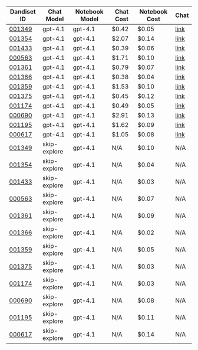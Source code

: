 | Dandiset ID | Chat Model | Notebook Model | Chat Cost | Notebook Cost | Chat |
|------------|------------|----------------|-----------|---------------|------|
| [001349](https://github.com/dandi-ai-notebooks/dandi-ai-notebooks-5/blob/main/notebooks/dandisets/001349/0.250520.1729/90f7cc7c/gpt-4.1/h-2/notebook.ipynb) | gpt-4.1 | gpt-4.1 | $0.42 | $0.05 | [link](https://dandi-ai-notebooks.github.io/dandiset-explorer/chat?dandisetId=001349&dandisetVersion=0.250520.1729&chatId=90f7cc7c8af637c7bbef0bb8d031d904c6367e79) |
| [001354](https://github.com/dandi-ai-notebooks/dandi-ai-notebooks-5/blob/main/notebooks/dandisets/001354/0.250312.0036/4fba179c/gpt-4.1/h-2/notebook.ipynb) | gpt-4.1 | gpt-4.1 | $2.07 | $0.14 | [link](https://dandi-ai-notebooks.github.io/dandiset-explorer/chat?dandisetId=001354&dandisetVersion=0.250312.0036&chatId=4fba179c5e91d523298cbec78993c2448eb15e1e) |
| [001433](https://github.com/dandi-ai-notebooks/dandi-ai-notebooks-5/blob/main/notebooks/dandisets/001433/0.250507.2356/6e10365d/gpt-4.1/h-2/notebook.ipynb) | gpt-4.1 | gpt-4.1 | $0.39 | $0.06 | [link](https://dandi-ai-notebooks.github.io/dandiset-explorer/chat?dandisetId=001433&dandisetVersion=0.250507.2356&chatId=6e10365d8ae3a08f0b42b768b49f27e4867111ee) |
| [000563](https://github.com/dandi-ai-notebooks/dandi-ai-notebooks-5/blob/main/notebooks/dandisets/000563/0.250311.2145/08a695fc/gpt-4.1/h-2/notebook.ipynb) | gpt-4.1 | gpt-4.1 | $1.71 | $0.10 | [link](https://dandi-ai-notebooks.github.io/dandiset-explorer/chat?dandisetId=000563&dandisetVersion=0.250311.2145&chatId=08a695fc39a7a3cf001c3872ddfa141eb02ed21a) |
| [001361](https://github.com/dandi-ai-notebooks/dandi-ai-notebooks-5/blob/main/notebooks/dandisets/001361/0.250406.0045/d36c4584/gpt-4.1/h-2/notebook.ipynb) | gpt-4.1 | gpt-4.1 | $0.79 | $0.07 | [link](https://dandi-ai-notebooks.github.io/dandiset-explorer/chat?dandisetId=001361&dandisetVersion=0.250406.0045&chatId=d36c45846a750d0a5c3b85d4f6e0f95f91a2d922) |
| [001366](https://github.com/dandi-ai-notebooks/dandi-ai-notebooks-5/blob/main/notebooks/dandisets/001366/0.250324.1603/e83e5f10/gpt-4.1/h-2/notebook.ipynb) | gpt-4.1 | gpt-4.1 | $0.38 | $0.04 | [link](https://dandi-ai-notebooks.github.io/dandiset-explorer/chat?dandisetId=001366&dandisetVersion=0.250324.1603&chatId=e83e5f1045ccfe5f278935fc866d4de2cf23adcd) |
| [001359](https://github.com/dandi-ai-notebooks/dandi-ai-notebooks-5/blob/main/notebooks/dandisets/001359/0.250401.1603/089d1d06/gpt-4.1/h-2/notebook.ipynb) | gpt-4.1 | gpt-4.1 | $1.53 | $0.10 | [link](https://dandi-ai-notebooks.github.io/dandiset-explorer/chat?dandisetId=001359&dandisetVersion=0.250401.1603&chatId=089d1d0671e9f725987e1ad7662aa29b0df3b669) |
| [001375](https://github.com/dandi-ai-notebooks/dandi-ai-notebooks-5/blob/main/notebooks/dandisets/001375/0.250406.1855/66530945/gpt-4.1/h-2/notebook.ipynb) | gpt-4.1 | gpt-4.1 | $0.45 | $0.12 | [link](https://dandi-ai-notebooks.github.io/dandiset-explorer/chat?dandisetId=001375&dandisetVersion=0.250406.1855&chatId=665309455341f30d186380db2d6de399e184dcd1) |
| [001174](https://github.com/dandi-ai-notebooks/dandi-ai-notebooks-5/blob/main/notebooks/dandisets/001174/0.250331.2218/eb57b440/gpt-4.1/h-2/notebook.ipynb) | gpt-4.1 | gpt-4.1 | $0.49 | $0.05 | [link](https://dandi-ai-notebooks.github.io/dandiset-explorer/chat?dandisetId=001174&dandisetVersion=0.250331.2218&chatId=eb57b440c9f46681d5f1a3f70854e0caf46ac32e) |
| [000690](https://github.com/dandi-ai-notebooks/dandi-ai-notebooks-5/blob/main/notebooks/dandisets/000690/0.250326.0015/d8bfae1f/gpt-4.1/h-2/notebook.ipynb) | gpt-4.1 | gpt-4.1 | $2.91 | $0.13 | [link](https://dandi-ai-notebooks.github.io/dandiset-explorer/chat?dandisetId=000690&dandisetVersion=0.250326.0015&chatId=d8bfae1f2edb4521deb0445376279f1aabe65355) |
| [001195](https://github.com/dandi-ai-notebooks/dandi-ai-notebooks-5/blob/main/notebooks/dandisets/001195/0.250408.1733/ae31fe05/gpt-4.1/h-2/notebook.ipynb) | gpt-4.1 | gpt-4.1 | $1.62 | $0.09 | [link](https://dandi-ai-notebooks.github.io/dandiset-explorer/chat?dandisetId=001195&dandisetVersion=0.250408.1733&chatId=ae31fe05a7d09bd0797b31a0d7cae5a835a0959d) |
| [000617](https://github.com/dandi-ai-notebooks/dandi-ai-notebooks-5/blob/main/notebooks/dandisets/000617/0.250311.1615/ca0caac9/gpt-4.1/h-2/notebook.ipynb) | gpt-4.1 | gpt-4.1 | $1.05 | $0.08 | [link](https://dandi-ai-notebooks.github.io/dandiset-explorer/chat?dandisetId=000617&dandisetVersion=0.250311.1615&chatId=ca0caac9e3959f2601d73837a00ffb76968f780a) |
| [001349](https://github.com/dandi-ai-notebooks/dandi-ai-notebooks-5/blob/main/notebooks/dandisets/001349/0.250520.1729/skip-explore/gpt-4.1/h-2/notebook.ipynb) | skip-explore | gpt-4.1 | N/A | $0.10 | N/A |
| [001354](https://github.com/dandi-ai-notebooks/dandi-ai-notebooks-5/blob/main/notebooks/dandisets/001354/0.250312.0036/skip-explore/gpt-4.1/h-2/notebook.ipynb) | skip-explore | gpt-4.1 | N/A | $0.04 | N/A |
| [001433](https://github.com/dandi-ai-notebooks/dandi-ai-notebooks-5/blob/main/notebooks/dandisets/001433/0.250507.2356/skip-explore/gpt-4.1/h-2/notebook.ipynb) | skip-explore | gpt-4.1 | N/A | $0.03 | N/A |
| [000563](https://github.com/dandi-ai-notebooks/dandi-ai-notebooks-5/blob/main/notebooks/dandisets/000563/0.250311.2145/skip-explore/gpt-4.1/h-2/notebook.ipynb) | skip-explore | gpt-4.1 | N/A | $0.07 | N/A |
| [001361](https://github.com/dandi-ai-notebooks/dandi-ai-notebooks-5/blob/main/notebooks/dandisets/001361/0.250406.0045/skip-explore/gpt-4.1/h-2/notebook.ipynb) | skip-explore | gpt-4.1 | N/A | $0.09 | N/A |
| [001366](https://github.com/dandi-ai-notebooks/dandi-ai-notebooks-5/blob/main/notebooks/dandisets/001366/0.250324.1603/skip-explore/gpt-4.1/h-2/notebook.ipynb) | skip-explore | gpt-4.1 | N/A | $0.02 | N/A |
| [001359](https://github.com/dandi-ai-notebooks/dandi-ai-notebooks-5/blob/main/notebooks/dandisets/001359/0.250401.1603/skip-explore/gpt-4.1/h-2/notebook.ipynb) | skip-explore | gpt-4.1 | N/A | $0.05 | N/A |
| [001375](https://github.com/dandi-ai-notebooks/dandi-ai-notebooks-5/blob/main/notebooks/dandisets/001375/0.250406.1855/skip-explore/gpt-4.1/h-2/notebook.ipynb) | skip-explore | gpt-4.1 | N/A | $0.03 | N/A |
| [001174](https://github.com/dandi-ai-notebooks/dandi-ai-notebooks-5/blob/main/notebooks/dandisets/001174/0.250331.2218/skip-explore/gpt-4.1/h-2/notebook.ipynb) | skip-explore | gpt-4.1 | N/A | $0.03 | N/A |
| [000690](https://github.com/dandi-ai-notebooks/dandi-ai-notebooks-5/blob/main/notebooks/dandisets/000690/0.250326.0015/skip-explore/gpt-4.1/h-2/notebook.ipynb) | skip-explore | gpt-4.1 | N/A | $0.08 | N/A |
| [001195](https://github.com/dandi-ai-notebooks/dandi-ai-notebooks-5/blob/main/notebooks/dandisets/001195/0.250408.1733/skip-explore/gpt-4.1/h-2/notebook.ipynb) | skip-explore | gpt-4.1 | N/A | $0.11 | N/A |
| [000617](https://github.com/dandi-ai-notebooks/dandi-ai-notebooks-5/blob/main/notebooks/dandisets/000617/0.250311.1615/skip-explore/gpt-4.1/h-2/notebook.ipynb) | skip-explore | gpt-4.1 | N/A | $0.14 | N/A |
